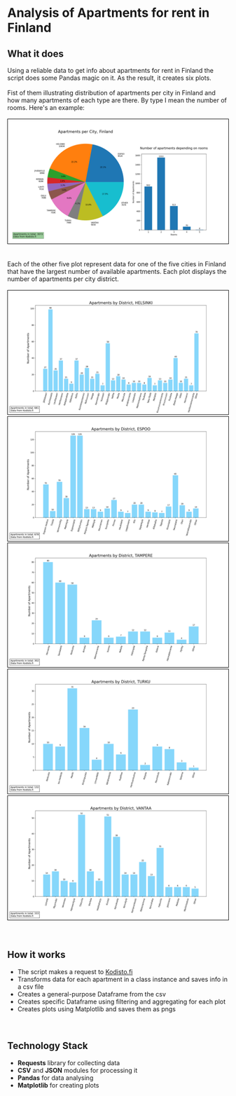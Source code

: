 # Analysis of Apartments for rent in Finland


## What it does
Using a reliable data to get info about apartments for rent in Finland the script does some Pandas magic on it. As the result, it creates six plots. <br><br>
Fist of them illustrating distribution of apartments per city in Finland and how many apartments of each type are there. By type I mean the number of rooms. Here's an example:
<br><br>
<img src="./plots/pie_FINLAND.png" alt="your-image-description" style="border: 1px solid  black;">
<br><br><br>
Each of the other five plot represent data for one of the five cities in Finland that have the largest number of available apartments. Each plot displays the number of apartments per city district. 
<br><br>
<img src="./plots/bar_HELSINKI.png" alt="your-image-description" style="border: 1px solid  black;">
<img src="./plots/bar_ESPOO.png" alt="your-image-description" style="border: 1px solid  black;">
<img src="./plots/bar_TAMPERE.png" alt="your-image-description" style="border: 1px solid  black;">
<img src="./plots/bar_TURKU.png" alt="your-image-description" style="border: 1px solid  black;">
<img src="./plots/bar_VANTAA.png" alt="your-image-description" style="border: 1px solid  black;">
<br><br><br>

## How it works
- The script makes a request to [Kodisto.fi](https://kodisto.fi/)
- Transforms data for each apartment in a class instance and saves info in a csv file
- Creates a general-purpose Dataframe from the csv
- Creates specific Dataframe using filtering and aggregating for each plot
- Creates plots using Matplotlib and saves them as pngs
<br><br><br>

## Technology Stack
- **Requests** library for collecting data
- **CSV** and **JSON** modules for processing it
- **Pandas** for data analysing
- **Matplotlib** for creating plots